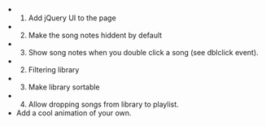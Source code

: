 - 1) Add jQuery UI to the page
- 2) Make the song notes hiddent by default
- 3) Show song notes when you double click a song (see dblclick event).
- 2) Filtering library
- 3) Make library sortable
- 4) Allow dropping songs from library to playlist.
- Add a cool animation of your own.